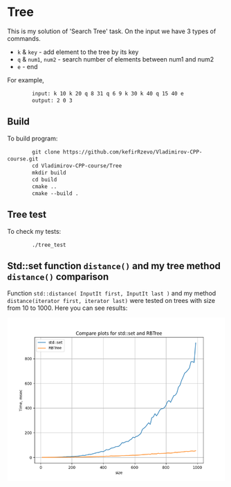 # Tree
This is my solution of 'Search Tree' task. On the input we have 3 types of commands.

+ `k` & `key` - add element to the tree by its key
+ `q` & `num1`, `num2` - search number of elements between num1 and num2
+ `e` - end

For example, 
```
        input: k 10 k 20 q 8 31 q 6 9 k 30 k 40 q 15 40 e
        output: 2 0 3 
```

## Build
To build program:
```
        git clone https://github.com/kefirRzevo/Vladimirov-CPP-course.git
        cd Vladimirov-CPP-course/Tree
        mkdir build
        cd build
        cmake ..
        cmake --build .
```

## Tree test
To check my tests:
```
        ./tree_test
```

## Std::set function `distance()` and my tree method `distance()` comparison

Function `std::distance( InputIt first, InputIt last )` and my method `distance(iterator first, iterator last)` were tested on trees with size from 10 to 1000. Here you can see results:

![plot](./res/compare.png)
